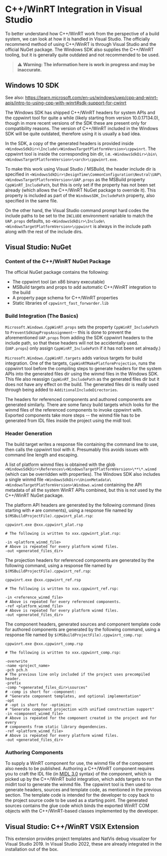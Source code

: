 <!--
SPDX-FileCopyrightText: 2023 Alvin Wong
SPDX-License-Identifier: MIT
-->

C++/WinRT Integration in Visual Studio
======================================

To better understand how C++/WinRT work from the perspective of a build system, we can look at how it is handled in Visual Studio. The officially recommend method of using C++/WinRT is through Visual Studio and the official NuGet package. The Windows SDK also supplies the C++/WinRT tooling, but it is generally quite outdated and not recommended to be used.

> ⚠️ **Warning: The information here is work in progress and may be inaccurate.**


Windows 10 SDK
--------------

See also: https://learn.microsoft.com/en-us/windows/uwp/cpp-and-winrt-apis/intro-to-using-cpp-with-winrt#sdk-support-for-cwinrt

The Windows SDK has shipped C++/WinRT headers for system APIs and the cppwinrt tool for quite a while (likely starting from version 10.0.17134.0), though in more recent versions of the SDK these are present only for compatibility reasons. The version of C++/WinRT included in the Windows SDK will be quite outdated, therefore using it is usually a bad idea.

In the SDK, a copy of the generated headers is provided inside `<WindowsSdkDir>\Include\<WindowsTargetPlatformVersion>\cppwinrt`. The cppwinrt tool is inside the corresponding bin dir, i.e. `<WindowsSdkDir>\bin\<WindowsTargetPlatformVersion>\<arch>\cppwinrt.exe`.

To make this work using Visual Studio / MSBuild, the header include dir is specified in `<WindowsSdkDir>\DesignTime\CommonConfiguration\Neutral\UAP\<WindowsTargetPlatformVersion>\UAP.props` as the MSBuild property `CppWinRT_IncludePath`, but this is only set if the property has not been set already (which allows the C++/WinRT NuGet package to override it). This property is included as part of the `WindowsSDK_IncludePath` property, also specified in the same file.

On the other hand, the Visual Studio command prompt hard codes the include paths to be set to the `INCLUDE` environment variable to match the `UAP.props` defaults, so `<WindowsSdkDir>\Include\<WindowsTargetPlatformVersion>\cppwinrt` is always in the include path along with the rest of the include dirs.


Visual Studio: NuGet
--------------------

### Content of the C++/WinRT NuGet Package

The official NuGet package contains the following:

* The cppwinrt tool (an x86 binary executable)
* MSBuild targets and props to add automatic C++/WinRT integration to the build
* A property page schema for C++/WinRT properties
* Static libraries of `cppwinrt_fast_forwarder.lib`

### Build Integration (The Basics)

`Microsoft.Windows.CppWinRT.props` sets the property `CppWinRT_IncludePath` to `PreventSdkUapPropsAssignment`-- this is done to prevent the aforementioned `UAP.props` from adding the SDK cppwinrt headers to the include path, so that these headers will not be accidentally used. (`UAP.props`) only assign `CppWinRT_IncludePath` if it has not been set already.)

`Microsoft.Windows.CppWinRT.targets` adds various targets for build integration. One of the targets, `CppWinRTMakePlatformProjection`, runs the cppwinrt tool before the compiling steps to generate headers for the system APIs into the generated files dir using the winmd files in the Windows SDK. This file also reassign `CppWinRT_IncludePath` as the generated files dir but it does not have any effect on the build. The generated files dir is really used through being added to `AdditionalIncludeDirectories`.

The headers for referenced components and authored components are generated similarly. There are some fancy build targets which looks for the winmd files of the referenced components to invoke cppwinrt with. Exported components take more steps -- the winmd file has to be generated from IDL files inside the project using the midl tool.

### Header Generation

The build target writes a response file containing the command line to use, then calls the cppwinrt tool with it. Presumably this avoids issues with command line length and escaping.

A list of platform winmd files is obtained with the glob `<WindowsSdkDir>\References\<WindowsTargetPlatformVersion>\**\*.winmd` (which can be overridden with properties). The Windows SDK also includes a single winmd file `<WindowsSdkDir>\UnionMetadata\<WindowsTargetPlatformVersion>\Windows.winmd` containing the API metadata of all the system WinRT APIs combined, but this is not used by the C++/WinRT NuGet package.

The platform API headers are generated by the following command (lines starting with `#` are comments), using a response file named by `$(MSBuildProjectFile).cppwinrt_plat.rsp`:

```
cppwinrt.exe @xxx.cppwinrt_plat.rsp

# The following is written to xxx.cppwinrt_plat.rsp:

-in <platform_winmd_file>
# Above is repeated for every platform winmd files.
-out <generated_files_dir>
```

The projection headers for referenced components are generated by the following command, using a response file named by `$(MSBuildProjectFile).cppwinrt_ref.rsp`:

```
cppwinrt.exe @xxx.cppwinrt_ref.rsp

# The following is written to xxx.cppwinrt_ref.rsp:

-in <reference_winmd_file>
# Above is repeated for every referenced components.
-ref <platform_winmd_file>
# Above is repeated for every platform winmd files.
-out <generated_files_dir>
```

The component headers, generated sources and component template code for authored components are generated by the following command, using a response file named by `$(MSBuildProjectFile).cppwinrt_comp.rsp`:

```
cppwinrt.exe @xxx.cppwinrt_comp.rsp

# The following is written to xxx.cppwinrt_comp.rsp:

-overwrite
-name <project_name>
-pch pch.h
# The previous line only included if the project uses precompiled header.
-prefix
-comp "<generated_files_dir>\sources"
# -comp is short for -component:
# "Generate component templates, and optional implementation"
-opt
# -opt is short for -optimize:
# "Generate component projection with unified construction support"
-in <component_winmd_file>
# Above is repeated for the component created in the project and for every
# components from static library dependencies.
-ref <platform_winmd_file>
# Above is repeated for every platform winmd files.
-out <generated_files_dir>
```

### Authoring Components

To supply a WinRT component for use, the winmd file of the component also needs to be published. Authoring a C++/WinRT component requires you to craft the IDL file (in [MIDL 3.0] syntax) of the component, which is picked up by the C++/WinRT build integration, which adds targets to run the midlrt tool to generate the winmd file. The cppwinrt tool is then used to generate headers, sources and template code, as mentioned in the previous section. The template code is intended for the developer to copy back to the project source code to be used as a starting point. The generated sources contains the glue code which binds the exported WinRT COM objects with the C++/WinRT-based classes implemented by the developer.

[MIDL 3.0]: https://learn.microsoft.com/en-us/uwp/midl-3/


Visual Studio: C++/WinRT VSIX Extension
---------------------------------------

This extension provides project templates and NatVis debug visualizer for Visual Studio 2019. In Visual Studio 2022, these are already integrated in the installation out of the box.
